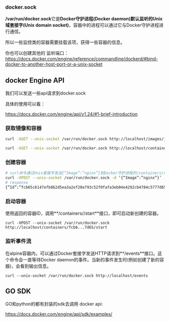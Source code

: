 

### docker.sock

**/var/run/docker.sock**它是**Docker守护进程(Docker daemon)**默认监听的**Unix域套接字(Unix domain socket)**，容器中的进程可以通过它与Docker守护进程进行通信。

所以一些监控类的容器需要挂载该项，获得一些容器的信息。

你也可以创建其他的 监听端口：https://docs.docker.com/engine/reference/commandline/dockerd/#bind-docker-to-another-host-port-or-a-unix-socket



## docker Engine API

我们可以发送一些api请求到docker.sock

具体的使用可以看：

https://docs.docker.com/engine/api/v1.24/#1-brief-introduction



### 获取镜像和容器

``` sh
curl -XGET --unix-socket /var/run/docker.sock http://localhost/images/json

curl -XGET --unix-socket /var/run/docker.sock http://localhost/containers/json
```





### 创建容器

``` sh
# curl命令通过Unix套接字发送{“Image”:”nginx”}到Docker守护进程的/containers/create接口
curl -XPOST --unix-socket /var/run/docker.sock -d ‘{“Image”:”nginx”}’ -H ‘Content-Type: application/json’ http://localhost/containers/create
# response
{“Id”:”fcb65c6147efb862d5ea3a2ef20e793c52f0fafa3eb04e4292cb4784c5777d65",”Warnings”:null}
```



### 启动容器

使用返回的容器ID，调用**/containers//start**接口，即可启动新创建的容器。

```
curl -XPOST --unix-socket /var/run/docker.sock http://localhost/containers/fcb6...7d65/start
```



### 监听事件流

在alpine容器内，可以通过Docker套接字发送HTTP请求到**/events**接口。这个命令会一直等待Docker daemon的事件。当新的事件发生时(例如创建了新的容器)，会看到输出信息。

```
curl --unix-socket /var/run/docker.sock http://localhost/events
```



## GO SDK

GO和python的都有封装的sdk去调用 docker api:

https://docs.docker.com/engine/api/sdk/examples/
